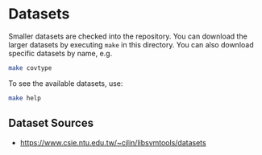 # Datasets

Smaller datasets are checked into the repository. You can download the larger
datasets by executing `make` in this directory. You can also download
specific datasets by name, e.g.

```bash
make covtype
```

To see the available datasets, use:

```bash
make help
```


## Dataset Sources

- https://www.csie.ntu.edu.tw/~cjlin/libsvmtools/datasets

